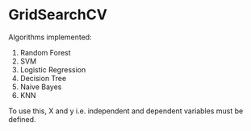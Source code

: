 # GridSearchCV

Algorithms implemented:

1) Random Forest
2) SVM
3) Logistic Regression
4) Decision Tree
5) Naive Bayes
6) KNN

To use this, X and y i.e. independent and dependent variables must be defined.
